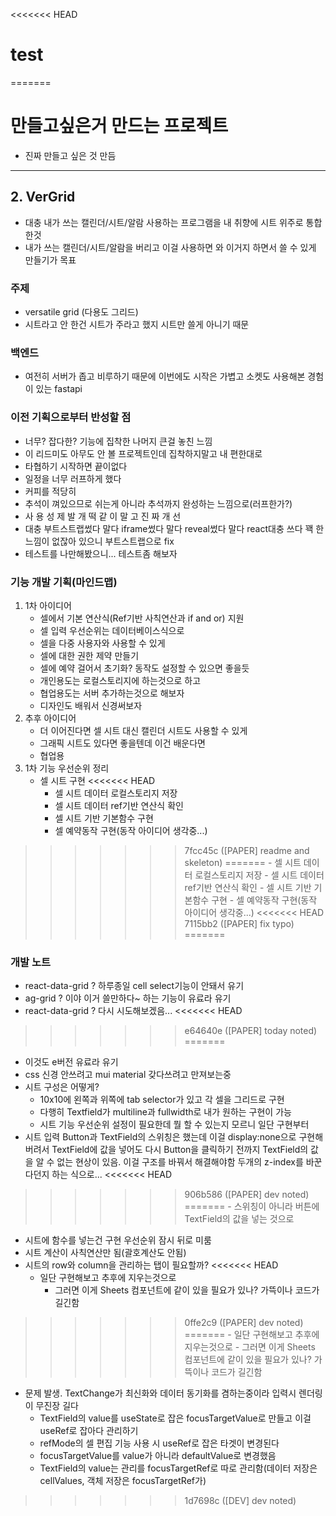 <<<<<<< HEAD
# test
=======
# 만들고싶은거 만드는 프로젝트

- 진짜 만들고 싶은 것 만듬

---

## 2. VerGrid

 - 대충 내가 쓰는 캘린더/시트/알람 사용하는 프로그램을 내 취향에 시트 위주로 통합한것
 - 내가 쓰는 캘린더/시트/알람을 버리고 이걸 사용하면 와 이거지 하면서 쓸 수 있게 만들기가 목표

### 주제

 - versatile grid (다용도 그리드)
 - 시트라고 안 한건 시트가 주라고 했지 시트만 쓸게 아니기 때문

### 백엔드

 - 여전히 서버가 좁고 비루하기 때문에 이번에도 시작은 가볍고 소켓도 사용해본 경험이 있는 fastapi

### 이전 기획으로부터 반성할 점

 - 너무? 잡다한? 기능에 집착한 나머지 큰걸 놓친 느낌
 - 이 리드미도 아무도 안 볼 프로젝트인데 집착하지말고 내 편한대로
 - 타협하기 시작하면 끝이없다
 - 일정을 너무 러프하게 했다
 - 커피를 적당히
 - 추석이 껴있으므로 쉬는게 아니라 추석까지 완성하는 느낌으로(러프한가?)
 - 사 용 성 제 발 개 떡 같 이 말 고 진 짜 개 선
 - 대충 부트스트랩썼다 말다 iframe썼다 말다 reveal썼다 말다 react대충 쓰다 꽥 한 느낌이 없잖아 있으니 부트스트랩으로 fix
 - 테스트를 나만해봤으니... 테스트좀 해보자

### 기능 개발 기획(마인드맵)

1. 1차 아이디어
	 - 셀에서 기본 연산식(Ref기반 사칙연산과 if and or) 지원
	 - 셀 입력 우선순위는 데이터베이스식으로
	 - 셀을 다중 사용자와 사용할 수 있게
	 - 셀에 대한 권한 제약 만들기
	 - 셀에 예약 걸어서 초기화? 동작도 설정할 수 있으면 좋을듯
	 - 개인용도는 로컬스토리지에 하는것으로 하고
	 - 협업용도는 서버 추가하는것으로 해보자
	 - 디자인도 배워서 신경써보자
 2. 추후 아이디어
	 - 더 이어진다면 셀 시트 대신 캘린더 시트도 사용할 수 있게
	 - 그래픽 시트도 있다면 좋을텐데 이건 배운다면
	 - 협업용
 3. 1차 기능 우선순위 정리
	 - 셀 시트 구현
<<<<<<< HEAD
		 - 셀 시트 데이터 로컬스토리지 저장
		 - 셀 시트 데이터 ref기반 연산식 확인
		 - 셀 시트 기반 기본함수 구현
		 - 셀 예약동작 구현(동작 아이디어 생각중...)
>>>>>>> 7fcc45c ([PAPER] readme and skeleton)
=======
	 - 셀 시트 데이터 로컬스토리지 저장
	 - 셀 시트 데이터 ref기반 연산식 확인
	 - 셀 시트 기반 기본함수 구현
	 - 셀 예약동작 구현(동작 아이디어 생각중...)
<<<<<<< HEAD
>>>>>>> 7115bb2 ([PAPER] fix typo)
=======

### 개발 노트

 - react-data-grid ? 하루종일 cell select기능이 안돼서 유기
 - ag-grid ? 이야 이거 쓸만하다~ 하는 기능이 유료라 유기
 - react-data-grid ? 다시 시도해보겠음...
<<<<<<< HEAD
>>>>>>> e64640e ([PAPER] today noted)
=======
 - 이것도 e버전 유료라 유기
 - css 신경 안쓰려고 mui material 갖다쓰려고 만져보는중
 - 시트 구성은 어떻게?
 	 - 10x10에 왼쪽과 위쪽에 tab selector가 있고 각 셀을 그리드로 구현
	 - 다행히 Textfield가 multiline과 fullwidth로 내가 원하는 구현이 가능
	 - 시트 기능 우선순위 설정이 필요한데 뭘 할 수 있는지 모르니 일단 구현부터
 - 시트 입력 Button과 TextField의 스위칭은 했는데 이걸 display:none으로 구현해버려서 TextField에 값을 넣어도 다시 Button을 클릭하기 전까지 TextField의 값을 알 수 없는 현상이 있음. 이걸 구조를 바꿔서 해결해야함 두개의 z-index를 바꾼다던지 하는 식으로...
<<<<<<< HEAD
>>>>>>> 906b586 ([PAPER] dev noted)
=======
	 - 스위칭이 아니라 버튼에 TextField의 값을 넣는 것으로
 - 시트에 함수를 넣는건 구현 우선순위 잠시 뒤로 미룸
 - 시트 계산이 사칙연산만 됨(괄호계산도 안됨)
 - 시트의 row와 column을 관리하는 탭이 필요할까?
<<<<<<< HEAD
   - 일단 구현해보고 추후에 지우는것으로
	 - 그러면 이게 Sheets 컴포넌트에 같이 있을 필요가 있나? 가뜩이나 코드가 길긴함
>>>>>>> 0ffe2c9 ([PAPER] dev noted)
=======
	 - 일단 구현해보고 추후에 지우는것으로
	 - 그러면 이게 Sheets 컴포넌트에 같이 있을 필요가 있나? 가뜩이나 코드가 길긴함
 - 문제 발생. TextChange가 최신화와 데이터 동기화를 겸하는중이라 입력시 렌더링이 무진장 길다
 	 - TextField의 value를 useState로 잡은 focusTargetValue로 만들고 이걸 useRef로 잡아다 관리하기
	 - refMode의 셀 편집 기능 사용 시 useRef로 잡은 타겟이 변경된다
	 - focusTargetValue를 value가 아니라 defaultValue로 변경했음
	 - TextField의 value는 관리를 focusTargetRef로 따로 관리함(데이터 저장은 cellValues, 객체 저장은 focusTargetRef가)
>>>>>>> 1d7698c ([DEV] dev noted)
